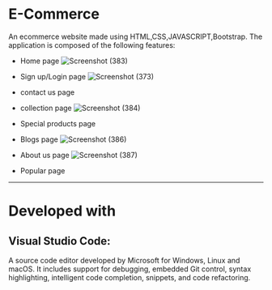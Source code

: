 # E-Commerce
An ecommerce website made using HTML,CSS,JAVASCRIPT,Bootstrap.
The application is composed of the following features:

+ Home page
![Screenshot (383)](https://user-images.githubusercontent.com/74485892/204300371-ed6a58f3-417d-4be6-8937-bc5c27df918c.png)
+ Sign up/Login page
![Screenshot (373)](https://user-images.githubusercontent.com/74485892/204296360-39ec1c30-46cf-44e6-b360-20d78f75aea9.png)
+ contact us page


+ collection page
![Screenshot (384)](https://user-images.githubusercontent.com/74485892/204300512-2574eb34-fafa-4d79-8f59-46280e33600f.png)

+ Special products page
+ Blogs page
![Screenshot (386)](https://user-images.githubusercontent.com/74485892/204299983-17e8eeea-2e25-43cf-9c26-528df82b8860.png)
+ About us page
![Screenshot (387)](https://user-images.githubusercontent.com/74485892/204299689-0aea2127-6803-43fc-a637-cc7aec23eef7.png)
+ Popular page

***
# Developed with
## Visual Studio Code:
A source code editor developed by Microsoft for Windows, Linux and macOS. It includes support for debugging, embedded Git control, syntax highlighting, intelligent code completion, snippets, and code refactoring.
